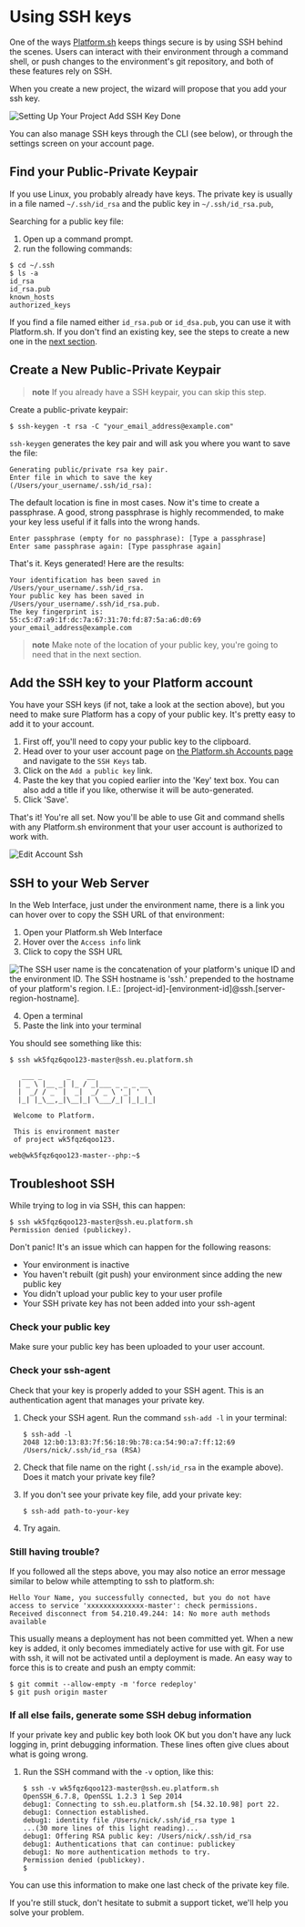 # Using SSH keys

One of the ways [Platform.sh](https://platform.sh/) keeps things secure
is by using SSH behind the scenes. Users can interact with their environment
through a command shell, or push changes to the environment's git repository,
and both of these features rely on SSH.

When you create a new project, the wizard will propose that you add your ssh
key.

![Setting Up Your Project Add SSH Key Done](/images/03-setting-up-your-project-add-ssh-key-done.png)

You can also manage SSH keys through the CLI (see below), or through the
settings screen on your account page.

## Find your Public-Private Keypair

If you use Linux, you probably already have keys. The private key is usually in a
file named `~/.ssh/id_rsa` and the public key in `~/.ssh/id_rsa.pub`,

Searching for a public key file:
1. Open up a command prompt.
2. run the following commands:
```
$ cd ~/.ssh
$ ls -a
id_rsa
id_rsa.pub
known_hosts
authorized_keys
```

If you find a file named either `id_rsa.pub` or `id_dsa.pub`, you can
use it with Platform.sh. If you don't find an existing key, see the steps to
create a new one in the [next section](#create-a-new-public-private-keypair).

## Create a New Public-Private Keypair

> **note**
> If you already have a SSH keypair, you can skip this step.

Create a public-private keypair:

    $ ssh-keygen -t rsa -C "your_email_address@example.com"

`ssh-keygen` generates the key pair and will ask you where you want to
save the file:

    Generating public/private rsa key pair.
    Enter file in which to save the key (/Users/your_username/.ssh/id_rsa):

The default location is fine in most cases. Now it's time to create a
passphrase. A good, strong passphrase is highly recommended, to make your key
less useful if it falls into the wrong hands.

    Enter passphrase (empty for no passphrase): [Type a passphrase]
    Enter same passphrase again: [Type passphrase again]

That's it. Keys generated! Here are the results:

    Your identification has been saved in /Users/your_username/.ssh/id_rsa.
    Your public key has been saved in /Users/your_username/.ssh/id_rsa.pub.
    The key fingerprint is:
    55:c5:d7:a9:1f:dc:7a:67:31:70:fd:87:5a:a6:d0:69 your_email_address@example.com

> **note**
> Make note of the location of your public key, you're going to need that in the next section.

## Add the SSH key to your Platform account

You have your SSH keys (if not, take a look at the section above), but
you need to make sure Platform has a copy of your public key. It's
pretty easy to add it to your account.

1.  First off, you'll need to copy your public key to the clipboard.
2.  Head over to your user account page on
    [the Platform.sh Accounts page](https://accounts.platform.sh/user) and
    navigate to the `SSH Keys` tab.
3.  Click on the `Add a public key` link.
4.  Paste the key that you copied earlier into the 'Key' text box. You can also
    add a title if you like, otherwise it will be auto-generated.
5.  Click 'Save'.

That's it! You're all set. Now you'll be able to use Git and command shells
with any Platform.sh environment that your user account is authorized to work
with.

![Edit Account Ssh](/images/edit-account-ssh.png)

## SSH to your Web Server

In the Web Interface, just under the environment name, there is a link
you can hover over to copy the SSH URL of that environment:

1.  Open your Platform.sh Web Interface
2.  Hover over the `Access info` link
3.  Click to copy the SSH URL

![The SSH user name is the concatenation of your platform's unique ID
and the environment ID. The SSH hostname is 'ssh.' prepended to the
hostname of your platform's region. I.E.:
[project-id]-[environment-id]@ssh.[server-region-hostname].](/use-platform/images/ssh-access-information.png)

4.  Open a terminal
5.  Paste the link into your terminal

You should see something like this:

    $ ssh wk5fqz6qoo123-master@ssh.eu.platform.sh

       ___ _      _    __ 
      | _ \ |__ _| |_ / _|___ _ _ _ __ 
      |  _/ / _` |  _|  _/ _ \ '_| '  \
      |_| |_\__,_|\__|_| \___/_| |_|_|_|

     Welcome to Platform.

     This is environment master
     of project wk5fqz6qoo123.

    web@wk5fqz6qoo123-master--php:~$ 

## Troubleshoot SSH

While trying to log in via SSH, this can happen:

    $ ssh wk5fqz6qoo123-master@ssh.eu.platform.sh
    Permission denied (publickey).

Don't panic! It's an issue which can happen for the following reasons:

-   Your environment is inactive
-   You haven't rebuilt (git push) your environment since adding the new public key
-   You didn't upload your public key to your user profile
-   Your SSH private key has not been added into your ssh-agent

### Check your public key

Make sure your public key has been uploaded to your user account.

### Check your ssh-agent

Check that your key is properly added to your SSH agent. This is an
authentication agent that manages your private key.

1.  Check your SSH agent. Run the command `ssh-add -l` in your terminal:

        $ ssh-add -l
        2048 12:b0:13:83:7f:56:18:9b:78:ca:54:90:a7:ff:12:69 /Users/nick/.ssh/id_rsa (RSA)

2.  Check that file name on the right (`.ssh/id_rsa` in the example
    above). Does it match your private key file?
3.  If you don't see your private key file, add your private key:

        $ ssh-add path-to-your-key

4.  Try again.

### Still having trouble?

If you followed all the steps above, you may also notice an error message similar to below while attempting to ssh to platform.sh:

    Hello Your Name, you successfully connected, but you do not have access to service 'xxxxxxxxxxxxxx-master': check permissions.
    Received disconnect from 54.210.49.244: 14: No more auth methods available

This usually means a deployment has not been committed yet. When a new key is added, it only becomes immediately active for use with git. For use with ssh, it will not be activated until a deployment is made. An easy way to force this is to create and push an empty commit:

    $ git commit --allow-empty -m 'force redeploy'
    $ git push origin master

### If all else fails, generate some SSH debug information

If your private key and public key both look OK but you don't have any
luck logging in, print debugging information. These lines often give
clues about what is going wrong.

1.  Run the SSH command with the `-v` option, like this:

        $ ssh -v wk5fqz6qoo123-master@ssh.eu.platform.sh 
        OpenSSH_6.7.8, OpenSSL 1.2.3 1 Sep 2014 
        debug1: Connecting to ssh.eu.platform.sh [54.32.10.98] port 22. 
        debug1: Connection established. 
        debug1: identity file /Users/nick/.ssh/id_rsa type 1
        ...(30 more lines of this light reading)...
        debug1: Offering RSA public key: /Users/nick/.ssh/id_rsa
        debug1: Authentications that can continue: publickey
        debug1: No more authentication methods to try. 
        Permission denied (publickey).
        $

You can use this information to make one last check of the private key
file.

If you're still stuck, don't hesitate to submit a support ticket, we'll help
you solve your problem.
